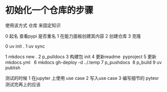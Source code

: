 # 初始化一个仓库的步骤

使用该方式 仓库 来固定知识


0 起名 查看pypi 是否重名
1 在能力面板创建其内容
2 创建仓库
3 克隆

0 uv init .
1 uv sync


1 mkdocs new .
2 p_pulldocs 
3 构建包 init
4 更新readme  pyproject
5 更新mkdocs.yml  
6 mkdocs gh-deploy -d ../.temp
7 p_pushdocs 
8 p_build
9 uv publish

测试的时候
1 在jupyter 上使用 use case
2 写入use case
3 编写细节的 pytesr
测试完再上的应该